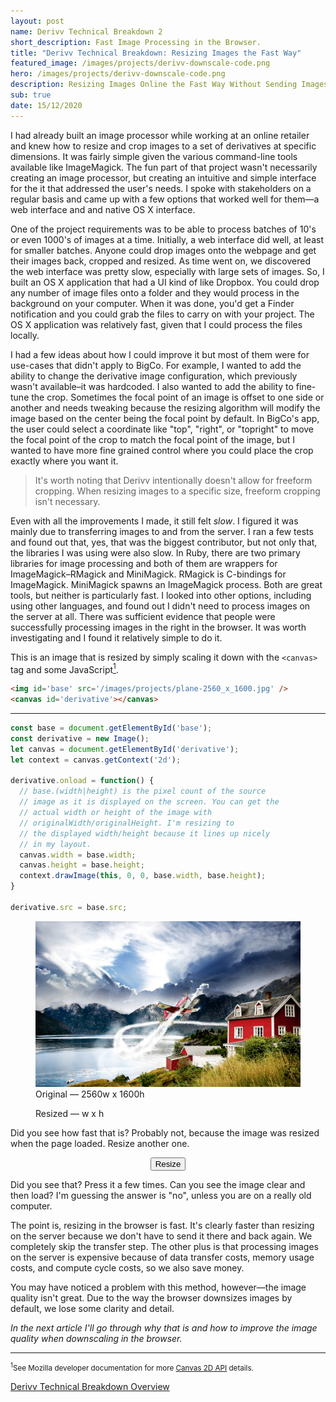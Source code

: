 ```yaml
---
layout: post
name: Derivv Technical Breakdown 2
short_description: Fast Image Processing in the Browser.
title: "Derivv Technical Breakdown: Resizing Images the Fast Way"
featured_image: /images/projects/derivv-downscale-code.png
hero: /images/projects/derivv-downscale-code.png
description: Resizing Images Online the Fast Way Without Sending Images to the Server.
sub: true
date: 15/12/2020
---
```


I had already built an image processor while working at an online retailer and knew how to resize and crop images to a set of derivatives at specific dimensions. It was fairly simple given the various command-line tools available like ImageMagick. The fun part of that project wasn't necessarily creating an image processor, but creating an intuitive and simple interface for the it that addressed the user's needs. I spoke with stakeholders on a regular basis and came up with a few options that worked well for them—a web interface and and native OS X interface.

One of the project requirements was to be able to process batches of 10's or even 1000's of images at a time. Initially, a web interface did well, at least for smaller batches. Anyone could drop images onto the webpage and get their images back, cropped and resized. As time went on, we discovered the web interface was pretty slow, especially with large sets of images. So, I built an OS X application that had a UI kind of like Dropbox. You could drop any number of image files onto a folder and they would process in the background on your computer. When it was done, you'd get a Finder notification and you could grab the files to carry on with your project. The OS X application was relatively fast, given that I could process the files locally.

I had a few ideas about how I could improve it but most of them were for use-cases that didn't apply to BigCo. For example, I wanted to add the ability to change the derivative image configuration, which previously wasn't available–it was hardcoded. I also wanted to add the ability to fine-tune the crop. Sometimes the focal point of an image is offset to one side or another and needs tweaking because the resizing algorithm will modify the image based on the center being the focal point by default. In BigCo's app, the user could select a coordinate like "top", "right", or "topright" to move the focal point of the crop to match the focal point of the image, but I wanted to have more fine grained control where you could place the crop exactly where you want it.

>It's worth noting that Derivv intentionally doesn't allow for freeform cropping. When resizing images to a specific size, freeform cropping isn't necessary.

Even with all the improvements I made, it still felt _slow_. I figured it was mainly due to transferring images to and from the server. I ran a few tests and found out that, yes, that was the biggest contributor, but not only that, the libraries I was using were also slow. In Ruby, there are two primary libraries for image processing and both of them are wrappers for ImageMagick–RMagick and MiniMagick. RMagick is C-bindings for ImageMagick. MiniMagick spawns an ImageMagick process. Both are great tools, but neither is particularly fast. I looked into other options, including using other languages, and found out I didn't need to process images on the server at all. There was sufficient evidence that people were successfully processing images in the right in the browser. It was worth investigating and I found it relatively simple to do it.

This is an image that is resized by simply scaling it down with the `<canvas>` tag and some JavaScript<a href='#1'><sup>1</sup></a>.

```html
<img id='base' src='/images/projects/plane-2560_x_1600.jpg' />
<canvas id='derivative'></canvas>
```
---
```javascript
const base = document.getElementById('base');
const derivative = new Image();
let canvas = document.getElementById('derivative');
let context = canvas.getContext('2d');

derivative.onload = function() {
  // base.(width|height) is the pixel count of the source
  // image as it is displayed on the screen. You can get the
  // actual width or height of the image with
  // originalWidth/originalHeight. I'm resizing to
  // the displayed width/height because it lines up nicely
  // in my layout.
  canvas.width = base.width;
  canvas.height = base.height;
  context.drawImage(this, 0, 0, base.width, base.height);
}

derivative.src = base.src;
```

<figure>
  <img id='base' src='/images/projects/plane-2560_x_1600.jpg' />
  <figcaption>Original — 2560w x 1600h</figcaption>
</figure>
<figure>
  <canvas id='derivative'></canvas>
  <figcaption>Resized — <span id='derivative-width'></span>w x <span id='derivative-height'></span>h</figcaption>
</figure>
<script>
  document.addEventListener("DOMContentLoaded", () => {
    const codeblocks = document.getElementsByClassName('language-javascript');
    for (block of codeblocks) {
      eval(block.innerText);
    }

    setTimeout(() => {
      const canvas = document.getElementById('derivative');
      const dWidth = document.getElementById('derivative-width');
      const dHeight = document.getElementById('derivative-height');

      dWidth.innerText = canvas.width;
      dHeight.innerText = canvas.height;
    }, 500);

    document
      .getElementById('derivative--resize')
      .addEventListener('click', () => {
        canvas = document.getElementById('derivative--resized');
        context = canvas.getContext('2d');
        context.clearRect(0,0, base.width, base.height);
        canvas.width = base.width;
        canvas.height = base.height;
        canvas; // eh?
        context.drawImage(base, 0, 0, base.width, base.height);
    });
  });
</script>

Did you see how fast that is? Probably not, because the image was resized when the page loaded. Resize another one.

<div style='text-align: center'><button id='derivative--resize'>Resize</button></div>
<canvas id='derivative--resized'></canvas>

Did you see that? Press it a few times. Can you see the image clear and then load? I'm guessing the answer is "no", unless you are on a really old computer.

The point is, resizing in the browser is fast. It's clearly faster than resizing on the server because we don't have to send it there and back again. We completely skip the transfer step. The other plus is that processing images on the server is expensive because of data transfer costs, memory usage costs, and compute cycle costs, so we also save money.

You may have noticed a problem with this method, however—the image quality isn't great. Due to the way the browser downsizes images by default, we lose some clarity and detail.

_In the next article I'll go through why that is and how to improve the image quality when downscaling in the browser._

---
<small id='1'><sup>1</sup>See Mozilla developer documentation for more <a href='https://developer.mozilla.org/en-US/docs/Web/API/CanvasRenderingContext2D/drawImage' target='_blank'>Canvas 2D API</a> details.</small>

[Derivv Technical Breakdown Overview](/projects/derivv-technical-breakdown)

